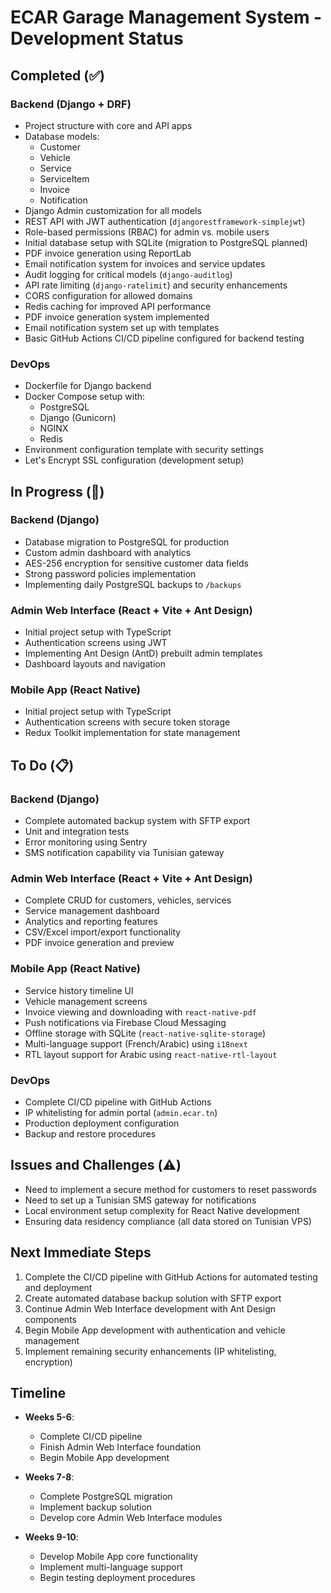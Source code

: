 # ECAR Garage Management System - Development Status

## Completed (✅)

### Backend (Django + DRF)
- Project structure with core and API apps
- Database models:
  - Customer
  - Vehicle
  - Service
  - ServiceItem
  - Invoice
  - Notification
- Django Admin customization for all models
- REST API with JWT authentication (`djangorestframework-simplejwt`)
- Role-based permissions (RBAC) for admin vs. mobile users
- Initial database setup with SQLite (migration to PostgreSQL planned)
- PDF invoice generation using ReportLab
- Email notification system for invoices and service updates
- Audit logging for critical models (`django-auditlog`)
- API rate limiting (`django-ratelimit`) and security enhancements
- CORS configuration for allowed domains
- Redis caching for improved API performance
- PDF invoice generation system implemented
- Email notification system set up with templates
- Basic GitHub Actions CI/CD pipeline configured for backend testing

### DevOps
- Dockerfile for Django backend
- Docker Compose setup with:
  - PostgreSQL
  - Django (Gunicorn)
  - NGINX
  - Redis
- Environment configuration template with security settings
- Let's Encrypt SSL configuration (development setup)

## In Progress (🔄)

### Backend (Django)
- Database migration to PostgreSQL for production
- Custom admin dashboard with analytics
- AES-256 encryption for sensitive customer data fields
- Strong password policies implementation
- Implementing daily PostgreSQL backups to `/backups`

### Admin Web Interface (React + Vite + Ant Design)
- Initial project setup with TypeScript
- Authentication screens using JWT
- Implementing Ant Design (AntD) prebuilt admin templates
- Dashboard layouts and navigation

### Mobile App (React Native)
- Initial project setup with TypeScript
- Authentication screens with secure token storage
- Redux Toolkit implementation for state management

## To Do (📋)

### Backend (Django)
- Complete automated backup system with SFTP export
- Unit and integration tests
- Error monitoring using Sentry
- SMS notification capability via Tunisian gateway

### Admin Web Interface (React + Vite + Ant Design)
- Complete CRUD for customers, vehicles, services
- Service management dashboard
- Analytics and reporting features
- CSV/Excel import/export functionality
- PDF invoice generation and preview

### Mobile App (React Native)
- Service history timeline UI
- Vehicle management screens
- Invoice viewing and downloading with `react-native-pdf`
- Push notifications via Firebase Cloud Messaging
- Offline storage with SQLite (`react-native-sqlite-storage`)
- Multi-language support (French/Arabic) using `i18next`
- RTL layout support for Arabic using `react-native-rtl-layout`

### DevOps
- Complete CI/CD pipeline with GitHub Actions
- IP whitelisting for admin portal (`admin.ecar.tn`)
- Production deployment configuration
- Backup and restore procedures

## Issues and Challenges (⚠️)

- Need to implement a secure method for customers to reset passwords
- Need to set up a Tunisian SMS gateway for notifications
- Local environment setup complexity for React Native development
- Ensuring data residency compliance (all data stored on Tunisian VPS)

## Next Immediate Steps

1. Complete the CI/CD pipeline with GitHub Actions for automated testing and deployment
2. Create automated database backup solution with SFTP export
3. Continue Admin Web Interface development with Ant Design components
4. Begin Mobile App development with authentication and vehicle management
5. Implement remaining security enhancements (IP whitelisting, encryption)

## Timeline

- **Weeks 5-6**:
  - Complete CI/CD pipeline
  - Finish Admin Web Interface foundation
  - Begin Mobile App development

- **Weeks 7-8**:
  - Complete PostgreSQL migration
  - Implement backup solution
  - Develop core Admin Web Interface modules

- **Weeks 9-10**:
  - Develop Mobile App core functionality
  - Implement multi-language support
  - Begin testing deployment procedures 